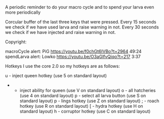 A periodic reminder to do your macro cycle and to spend your larva even more periodically

Corcular buffer of the last three keys that were pressed.
Every 15 seconds we check if we have used larva and raise warning in not.
Every 30 seconds we check if we have injected and raise warning in not.

Copyright:

macroCycle alert: PiG https://youtu.be/f0chGt6IVBo?t=2964 49:24
spendLarva alert: Lowko https://youtu.be/O3aGlfvQiqo?t=217 3:37

Hotkeys
I use the core 2.0 so my hotkeys are as follows:

 u - inject queen hotkey (use 5 on standard layout)
 - - inject ability for queen (use V on standard layout)
 o - all hatcheries (use 4 on standard layout)
 p - select all larva button (use S on standard layout)
 p - lings hotkey (use Z on standard layout)
 ; - roach hotkey (use R on standard layout)
 [ - hydra hotkey (use H on standard layout)
 h - corruptor hotkey (use C on standard layout)
 